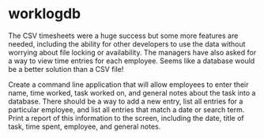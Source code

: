 # worklogdb


The CSV timesheets were a huge success but some more features are needed, including the ability for other developers to use the data without worrying about file locking or availability. The managers have also asked for a way to view time entries for each employee. Seems like a database would be a better solution than a CSV file!

Create a command line application that will allow employees to enter their name, time worked, task worked on, and general notes about the task into a database. There should be a way to add a new entry, list all entries for a particular employee, and list all entries that match a date or search term. Print a report of this information to the screen, including the date, title of task, time spent, employee, and general notes.
